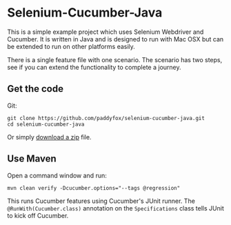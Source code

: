 # Selenium-Cucumber-Java

This is a simple example project which uses Selenium Webdriver and Cucumber. It is written in Java and is designed to run with Mac OSX but can be extended
 to run on other platforms easily.

There is a single feature file with one scenario. The scenario has two steps, see if you can extend the functionality to complete a journey.

## Get the code

Git:

    git clone https://github.com/paddyfox/selenium-cucumber-java.git
    cd selenium-cucumber-java


Or simply [download a zip](https://github.com/paddyfox/selenium-cucumber-java/archive/master.zip) file.

## Use Maven

Open a command window and run:

    mvn clean verify -Dcucumber.options="--tags @regression"

This runs Cucumber features using Cucumber's JUnit runner. The `@RunWith(Cucumber.class)` annotation on the `Specifications`
class tells JUnit to kick off Cucumber.
